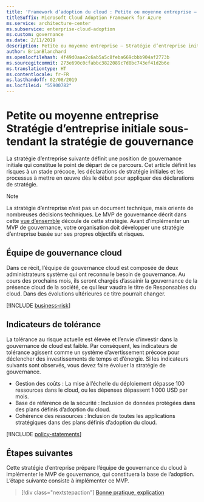 ```yaml
---
title: 'Framework d’adoption du cloud : Petite ou moyenne entreprise – Stratégie d’entreprise initiale sous-tendant la stratégie de gouvernance'
titleSuffix: Microsoft Cloud Adoption Framework for Azure
ms.service: architecture-center
ms.subservice: enterprise-cloud-adoption
ms.custom: governance
ms.date: 2/11/2019
description: Petite ou moyenne entreprise – Stratégie d’entreprise initiale sous-tendant la stratégie de gouvernance
author: BrianBlanchard
ms.openlocfilehash: 4f49d0aae2c6ab5a5c8feba669cbbb904af2773b
ms.sourcegitcommit: 273e690c0cfabbc3822089c7d8bc743ef41d2b6e
ms.translationtype: HT
ms.contentlocale: fr-FR
ms.lasthandoff: 02/08/2019
ms.locfileid: "55900782"
---
```

# <a name="small-to-medium-enterprise-initial-corporate-policy-behind-the-governance-strategy"></a>Petite ou moyenne entreprise Stratégie d’entreprise initiale sous-tendant la stratégie de gouvernance

La stratégie d’entreprise suivante définit une position de gouvernance initiale qui constitue le point de départ de ce parcours. Cet article définit les risques à un stade précoce, les déclarations de stratégie initiales et les processus à mettre en œuvre dès le début pour appliquer des déclarations de stratégie.

> [!NOTE]
>La stratégie d’entreprise n’est pas un document technique, mais oriente de nombreuses décisions techniques. Le MVP de gouvernance décrit dans cette [vue d’ensemble](./overview.md) découle de cette stratégie. Avant d’implémenter un MVP de gouvernance, votre organisation doit développer une stratégie d’entreprise basée sur ses propres objectifs et risques.

## <a name="cloud-governance-team"></a>Équipe de gouvernance cloud

Dans ce récit, l’équipe de gouvernance cloud est composée de deux administrateurs système qui ont reconnu le besoin de gouvernance. Au cours des prochains mois, ils seront chargés d’assainir la gouvernance de la présence cloud de la société, ce qui leur vaudra le titre de Responsables du cloud. Dans des évolutions ultérieures ce titre pourrait changer.

[!INCLUDE [business-risk](../../../../../includes/cloud-adoption/governance/business-risks.md)]

## <a name="tolerance-indicators"></a>Indicateurs de tolérance

La tolérance au risque actuelle est élevée et l’envie d’investir dans la gouvernance de cloud est faible. Par conséquent, les indicateurs de tolérance agissent comme un système d’avertissement précoce pour déclencher des investissements de temps et d’énergie. Si les indicateurs suivants sont observés, vous devez faire évoluer la stratégie de gouvernance.

- Gestion des coûts : La mise à l’échelle du déploiement dépasse 100 ressources dans le cloud, ou les dépenses dépassent 1 000 USD par mois.
- Base de référence de la sécurité : Inclusion de données protégées dans des plans définis d’adoption du cloud.
- Cohérence des ressources : Inclusion de toutes les applications stratégiques dans des plans définis d’adoption du cloud.

[!INCLUDE [policy-statements](../../../../../includes/cloud-adoption/governance/policy-statements.md)]

## <a name="next-steps"></a>Étapes suivantes

Cette stratégie d’entreprise prépare l’équipe de gouvernance du cloud à implémenter le MVP de gouvernance, qui constituera la base de l’adoption. L’étape suivante consiste à implémenter ce MVP.

> [!div class="nextstepaction"]
> [Bonne pratique, explication](./best-practice-explained.md)